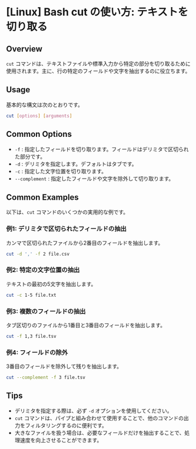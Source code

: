 # [Linux] Bash cut の使い方: テキストを切り取る

## Overview
`cut` コマンドは、テキストファイルや標準入力から特定の部分を切り取るために使用されます。主に、行の特定のフィールドや文字を抽出するのに役立ちます。

## Usage
基本的な構文は次のとおりです。

```bash
cut [options] [arguments]
```

## Common Options
- `-f` : 指定したフィールドを切り取ります。フィールドはデリミタで区切られた部分です。
- `-d` : デリミタを指定します。デフォルトはタブです。
- `-c` : 指定した文字位置を切り取ります。
- `--complement` : 指定したフィールドや文字を除外して切り取ります。

## Common Examples
以下は、`cut` コマンドのいくつかの実用的な例です。

### 例1: デリミタで区切られたフィールドの抽出
カンマで区切られたファイルから2番目のフィールドを抽出します。

```bash
cut -d ',' -f 2 file.csv
```

### 例2: 特定の文字位置の抽出
テキストの最初の5文字を抽出します。

```bash
cut -c 1-5 file.txt
```

### 例3: 複数のフィールドの抽出
タブ区切りのファイルから1番目と3番目のフィールドを抽出します。

```bash
cut -f 1,3 file.tsv
```

### 例4: フィールドの除外
3番目のフィールドを除外して残りを抽出します。

```bash
cut --complement -f 3 file.tsv
```

## Tips
- デリミタを指定する際は、必ず `-d` オプションを使用してください。
- `cut` コマンドは、パイプと組み合わせて使用することで、他のコマンドの出力をフィルタリングするのに便利です。
- 大きなファイルを扱う場合は、必要なフィールドだけを抽出することで、処理速度を向上させることができます。